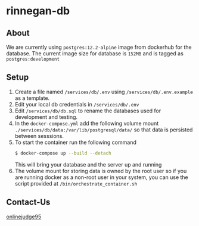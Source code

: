 # rinnegan-db

## About

We are currently using `postgres:12.2-alpine` image from dockerhub for the database.
The current image size for database is `152MB` and is tagged as `postgres:development`

## Setup

1. Create a file named `/services/db/.env` using `/services/db/.env.example` as a template.
2. Edit your local db credentials in `/services/db/.env`
3. Edit `/services/db/db.sql` to rename the databases used for development and testing.
4. In the `docker-compose.yml` add the following volume mount `./services/db/data:/var/lib/postgresql/data/` so that data is persisted between sesssions.
5. To start the container run the following command
   ```bash
   $ docker-compose up --build --detach
   ```
   This will bring your database and the server up and running
6. The volume mount for storing data is owned by the root user so if you are running docker as a non-root user in your system,
   you can use the script provided at `/bin/orchestrate_container.sh`

## Contact-Us

[onlinejudge95](mailto:onlinejudge95@gmail.com)
